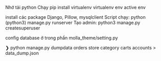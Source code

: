 Nhớ tải python
Chạy pip install virtualenv
virtualenv env
active env 

install các package Django, Pillow, mysqlclient
Script chạy: python (python3) manage.py runserver
Tạo admin: python3 manage.py createsuperuser


config database ở trong phần molla_theme/setting.py

❯ python manage.py dumpdata orders store category carts accounts > data_dump.json